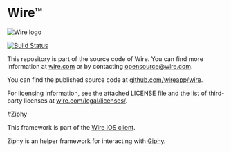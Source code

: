 # Wire™

![Wire logo](https://github.com/wireapp/wire/blob/master/assets/logo.png?raw=true)

[![Build Status](https://travis-ci.org/wireapp/zmc-ziphy.svg?branch=master)](https://travis-ci.org/wireapp/zmc-ziphy)

This repository is part of the source code of Wire. You can find more information at [wire.com](https://wire.com) or by contacting opensource@wire.com.

You can find the published source code at [github.com/wireapp/wire](https://github.com/wireapp/wire).

For licensing information, see the attached LICENSE file and the list of third-party licenses at [wire.com/legal/licenses/](https://wire.com/legal/licenses/).

#Ziphy

This framework is part of the [Wire iOS client](http://github.com/wireapp/wire-ios).

Ziphy is an helper framework for interacting with [Giphy](http://giphy.com).
